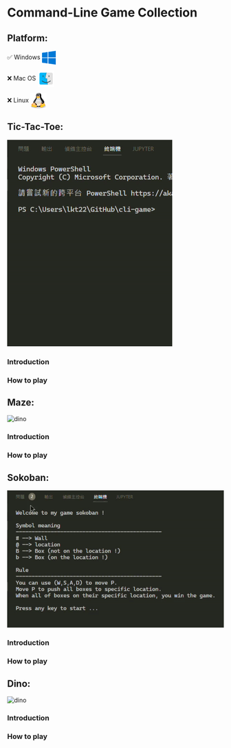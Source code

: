 # Command-Line Game Collection

## Platform:

:white_check_mark: Windows <a href="https://www.microsoft.com" target="blank"><img align="center" src="https://raw.githubusercontent.com/jerry762/jerry762/master/icons/windows-10-icon.svg" alt="windows-10" height="32" width="32" /></a>

:x: Mac OS <a href="https://www.microsoft.com" target="blank"><img align="center" src="https://raw.githubusercontent.com/jerry762/jerry762/9e3970855d9773071ed8c1496b8251ac96cad096/icons/mac-icon.svg" alt="mac-os" height="38" width="38" /></a>

:x: Linux <a href="https://ubuntu.com" target="blank"><img align="center" src="https://raw.githubusercontent.com/jerry762/jerry762/master/icons/tux-icon.svg" alt="linux" height="37" width="37" /></a>

## Tic-Tac-Toe:

![tic-tac-toe](tic-tac-toe/assets/tic_tac_toe.gif)

### Introduction

### How to play

## Maze:

![dino](maze/assets/maze.gif)

### Introduction

### How to play

## Sokoban:

![dino](sokoban/assets/sokoban.gif)

### Introduction

### How to play

## Dino:

![dino](dino/assets/dino.gif)

### Introduction

### How to play

